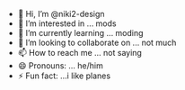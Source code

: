 - 👋 Hi, I’m @niki2-design
- 👀 I’m interested in ... mods
- 🌱 I’m currently learning ... moding
- 💞️ I’m looking to collaborate on ... not much
- 📫 How to reach me ... not saying
- 😄 Pronouns: ... he/him
- ⚡ Fun fact: ...i like planes

<!---
niki2-design/niki2-design is a ✨ special ✨ repository because its `README.md` (this file) appears on your GitHub profile.
You can click the Preview link to take a look at your changes.
--->
